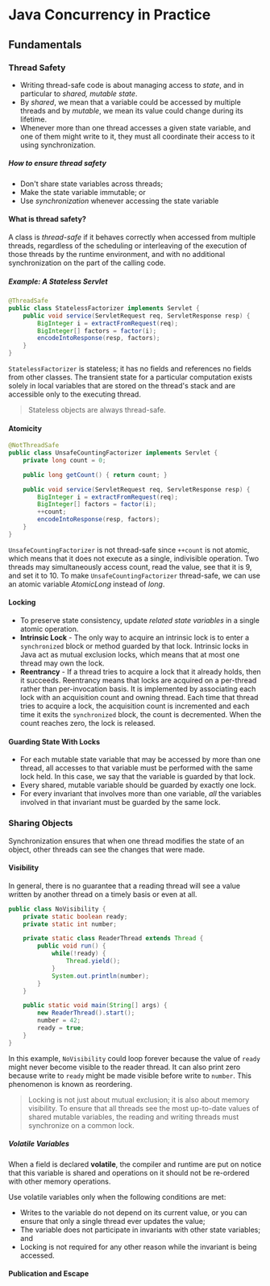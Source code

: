 # Java Concurrency in Practice

## Fundamentals

### Thread Safety

- Writing thread-safe code is about managing access to _state_, and in particular to _shared, mutable state_.
- By _shared_, we mean that a variable could be accessed by multiple threads and by _mutable_, we mean its value could change during its lifetime.
- Whenever more than one thread accesses a given state variable, and one of them might write to it, they must all coordinate their access to it using synchronization.

##### How to ensure thread safety

- Don't share state variables across threads;
- Make the state variable immutable; or
- Use _synchronization_ whenever accessing the state variable

#### What is thread safety?

A class is _thread-safe_ if it behaves correctly when accessed from multiple threads, regardless of the scheduling or interleaving of the execution of those threads by the runtime environment, and with no additional synchronization on the part of the calling code.

##### Example: A Stateless Servlet

```java
@ThreadSafe
public class StatelessFactorizer implements Servlet {
    public void service(ServletRequest req, ServletResponse resp) {
        BigInteger i = extractFromRequest(req);
        BigInteger[] factors = factor(i);
        encodeIntoResponse(resp, factors);
    }
}
```

`StatelessFactorizer` is stateless; it has no fields and references no fields from other classes. The transient state for a particular computation exists solely in local variables that are stored on the thread's stack and are accessible only to the executing thread.

> Stateless objects are always thread-safe.

#### Atomicity

```java
@NotThreadSafe
public class UnsafeCountingFactorizer implements Servlet {
    private long count = 0;

    public long getCount() { return count; }

    public void service(ServletRequest req, ServletResponse resp) {
        BigInteger i = extractFromRequest(req);
        BigInteger[] factors = factor(i);
        ++count;
        encodeIntoResponse(resp, factors);
    }
}
```

`UnsafeCountingFactorizer` is not thread-safe since `++count` is not atomic, which means that it does not execute as a single, indivisible operation. Two threads may simultaneously access count, read the value, see that it is 9, and set it to 10.
To make `UnsafeCountingFactorizer` thread-safe, we can use an atomic variable _AtomicLong_ instead of _long_.

#### Locking

- To preserve state consistency, update _related state variables_ in a single atomic operation.
- **Intrinsic Lock** - The only way to acquire an intrinsic lock is to enter a `synchronized` block or method guarded by that lock. Intrinsic locks in Java act as mutual exclusion locks, which means that at most one thread may own the lock.
- **Reentrancy** - If a thread tries to acquire a lock that it already holds, then it succeeds. Reentrancy means that locks are acquired on a per-thread rather than per-invocation basis. It is implemented by associating each lock with an acquisition count and owning thread. Each time that thread tries to acquire a lock, the acquisition count is incremented and each time it exits the `synchronized` block, the count is decremented. When the count reaches zero, the lock is released.

#### Guarding State With Locks

- For each mutable state variable that may be accessed by more than one thread, all accesses to that variable must be performed with the same lock held. In this case, we say that the variable is guarded by that lock.
- Every shared, mutable variable should be guarded by exactly one lock.
- For every invariant that involves more than one variable, _all_ the variables involved in that invariant must be guarded by the same lock.

### Sharing Objects

Synchronization ensures that when one thread modifies the state of an object, other threads can see the changes that were made.

#### Visibility

In general, there is no guarantee that a reading thread will see a value written by another thread on a timely basis or even at all.

```java
public class NoVisibility {
    private static boolean ready;
    private static int number;

    private static class ReaderThread extends Thread {
        public void run() {
            while(!ready) {
                Thread.yield();
            }
            System.out.println(number);
        }
    }

    public static void main(String[] args) {
        new ReaderThread().start();
        number = 42;
        ready = true;
    }
}
```

In this example, `NoVisibility` could loop forever because the value of `ready` might never become visible to the reader thread. It can also print zero because write to `ready` might be made visible before write to `number`. This phenomenon is known as reordering.

> Locking is not just about mutual exclusion; it is also about memory visibility. To ensure that all threads see the most up-to-date values of shared mutable variables, the reading and writing threads must synchronize on a common lock.

##### Volatile Variables

When a field is declared **volatile**, the compiler and runtime are put on notice that this variable is shared and operations on it should not be re-ordered with other memory operations.

Use volatile variables only when the following conditions are met:

- Writes to the variable do not depend on its current value, or you can ensure that only a single thread ever updates the value;
- The variable does not participate in invariants with other state variables; and
- Locking is not required for any other reason while the invariant is being accessed.

#### Publication and Escape
